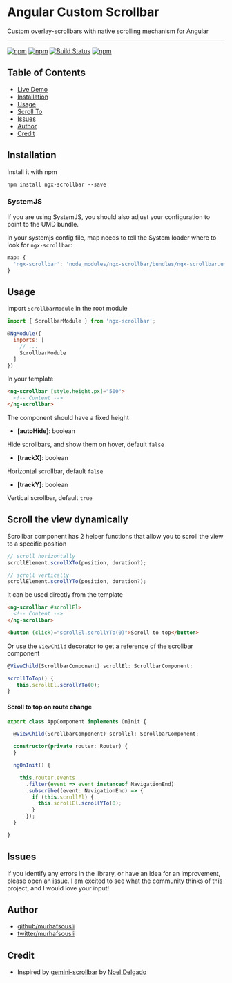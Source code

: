 # Angular Custom Scrollbar

Custom overlay-scrollbars with native scrolling mechanism for Angular
___
[![npm](https://img.shields.io/badge/demo-online-ed1c46.svg)](https://murhafsousli.github.io/ngx-scrollbar/)
[![npm](https://img.shields.io/npm/v/ngx-scrollbar.svg?maxAge=2592000?style=plastic)](https://www.npmjs.com/package/ngx-scrollbar) 
[![Build Status](https://travis-ci.org/MurhafSousli/ngx-scrollbar.svg?branch=master)](https://www.npmjs.com/package/ngx-scrollbar) 
[![npm](https://img.shields.io/npm/l/express.svg?maxAge=2592000)](/LICENSE)

## Table of Contents 
 
 - [Live Demo](https://MurhafSousli.github.io/ngx-scrollbar)
 - [Installation](#installation)
 - [Usage](#usage) 
 - [Scroll To](#scrollto)
 - [Issues](#issues)    
 - [Author](#author)
 - [Credit](#credit)

<a name="installation"/>

## Installation

Install it with npm

`npm install ngx-scrollbar --save`

### SystemJS

If you are using SystemJS, you should also adjust your configuration to point to the UMD bundle.

In your systemjs config file, map needs to tell the System loader where to look for `ngx-scrollbar`:
```js
map: {
  'ngx-scrollbar': 'node_modules/ngx-scrollbar/bundles/ngx-scrollbar.umd.js',
}
```

<a name="usage"/>

## Usage

Import `ScrollbarModule` in the root module

```js
import { ScrollbarModule } from 'ngx-scrollbar';

@NgModule({
  imports: [
    // ...
    ScrollbarModule
  ]
})
```

In your template

```html
<ng-scrollbar [style.height.px]="500">
  <!-- Content -->
</ng-scrollbar>
```

The component should have a fixed height


 - **[autoHide]**: boolean

  Hide scrollbars, and show them on hover, default `false`

 - **[trackX]**: boolean

  Horizontal scrollbar, default `false`

 - **[trackY]**: boolean

  Vertical scrollbar, default `true`


<a name="scrollto">

## Scroll the view dynamically

Scrollbar component has 2 helper functions that allow you to scroll the view to a specific position

```ts
// scroll horizontally
scrollElement.scrollXTo(position, duration?);

// scroll vertically
scrollElement.scrollYTo(position, duration?);
```

It can be used directly from the template

```html
<ng-scrollbar #scrollEl>
  <!-- Content -->
</ng-scrollbar>

<button (click)="scrollEl.scrollYTo(0)">Scroll to top</button>
```
Or use the `ViewChild` decorator to get a reference of the scrollbar component 

```ts
@ViewChild(ScrollbarComponent) scrollEl: ScrollbarComponent;

scrollToTop() {
   this.scrollEl.scrollYTo(0);
}
```

#### Scroll to top on route change

```ts
export class AppComponent implements OnInit {

  @ViewChild(ScrollbarComponent) scrollEl: ScrollbarComponent;

  constructor(private router: Router) {
  }

  ngOnInit() {

    this.router.events
      .filter(event => event instanceof NavigationEnd)
      .subscribe((event: NavigationEnd) => {
        if (this.scrollEl) {
          this.scrollEl.scrollYTo(0);
        }
      });
  }

}
```

<a name="issues"/>

## Issues

If you identify any errors in the library, or have an idea for an improvement, please open an [issue](https://github.com/MurhafSousli/ngx-scrollbar/issues). I am excited to see what the community thinks of this project, and I would love your input!

<a name="author"/>

## Author

 - [github/murhafsousli](https://github.com/MurhafSousli)
 - [twitter/murhafsousli](https://twitter.com/MurhafSousli)

<a name="credit"/>

## Credit 

 - Inspired by [gemini-scrollbar](https://github.com/noeldelgado/gemini-scrollbar) by [Noel Delgado](http://pixelia.me/)
